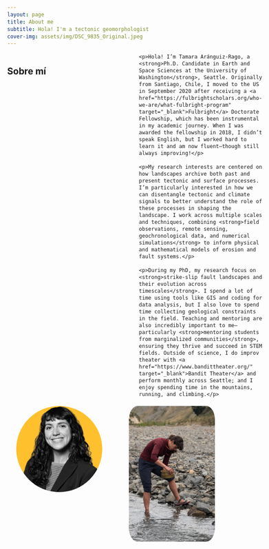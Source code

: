 ```yaml
---
layout: page
title: About me
subtitle: Hola! I'm a tectonic geomorphologist 
cover-img: assets/img/DSC_9835_Original.jpeg
---
```


<div style="display: flex; gap: 20px;">

  <!-- Text Section -->
  <div style="flex: 1; column-count: 3; column-gap: 20px;">
    <h2>Sobre mí</h2>

    <p>Hola! I’m Tamara Aránguiz-Rago, a <strong>Ph.D. Candidate in Earth and Space Sciences at the University of Washington</strong>, Seattle. Originally from Santiago, Chile, I moved to the US in September 2020 after receiving a <a href="https://fulbrightscholars.org/who-we-are/what-fulbright-program" target="_blank">Fulbright</a> Doctorate Fellowship, which has been instrumental in my academic journey. When I was awarded the fellowship in 2018, I didn’t speak English, but I worked hard to learn it and am now fluent—though still always improving!</p>

    <p>My research interests are centered on how landscapes archive both past and present tectonic and surface processes. I’m particularly interested in how we can disentangle tectonic and climate signals to better understand the role of these processes in shaping the landscape. I work across multiple scales and techniques, combining <strong>field observations, remote sensing, geochronological data, and numerical simulations</strong> to inform physical and mathematical models of erosion and fault systems.</p>

    <p>During my PhD, my research focus on <strong>strike-slip fault landscapes and their evolution across timescales</strong>. I spend a lot of time using tools like GIS and coding for data analysis, but I also love to spend time collecting geological constraints in the field. Teaching and mentoring are also incredibly important to me—particularly <strong>mentoring students from marginalized communities</strong>, ensuring they thrive and succeed in STEM fields. Outside of science, I do improv theater with <a href="https://www.bandittheater.org/" target="_blank">Bandit Theater</a> and perform monthly across Seattle; and I enjoy spending time in the mountains, running, and climbing.</p>
  </div>

</div>

<!-- Photos Section -->
<div style="display: flex; gap: 20px; margin-top: 20px; justify-content: center;">
  <div style="flex: 1; text-align: center;">
    <img src="/assets/img/yellow_back__400x400.png" alt="Tamara Aránguiz-Rago" style="border-radius: 50%; width: 200px;" />
  </div>

  <div style="flex: 1; text-align: center;">
    <img src="/assets/img/DSC_8758_Original.jpeg" alt="Cosmo river" style="border-radius: 10%; width: 200px;" />
  </div>
</div>
